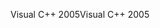 <span data-ttu-id="f6dd8-101">Visual C++ 2005</span><span class="sxs-lookup"><span data-stu-id="f6dd8-101">Visual C++ 2005</span></span>